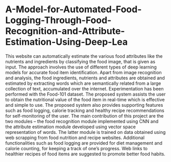# A-Model-for-Automated-Food-Logging-Through-Food-Recognition-and-Attribute-Estimation-Using-Deep-Lea
This website can automatically estimate the various food attributes like the nutrients and ingredients by classifying the food image, that is given as input. 
The approach involves the use of different types of deep learning models for accurate food item identification. 
Apart from image recognition and analysis, the food ingredients, nutrients and attributes are obtained and estimated by extracting words which are semantically related from a large collection of text, accumulated over the internet. 
Experimentation has been performed with the Food-101 dataset. The proposed system assists the user to obtain the nutritional value of the food item in real-time which is effective and simple to use. 
The proposed system also provides supporting features such as food logging, calorie tracking and healthy recipe recommendations for self-monitoring of the user.
The main contribution of this project are the two modules – the food recognition module implemented using CNN and the attribute estimation module developed using vector space representation of words. 
The latter module is trained on data obtained using web scrapping from food nutrition and recipe websites. 
Additional functionalities such as food logging are provided for diet management and calorie counting, for keeping a track of one’s progress. Web links to healthier recipes of food items are suggested to promote better food habits. 
